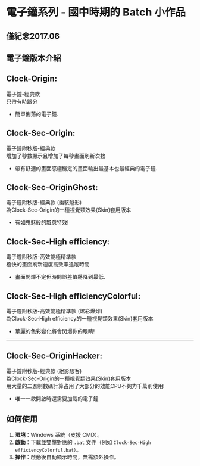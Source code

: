 
# 電子鐘系列 - 國中時期的 Batch 小作品
## 僅紀念2017.06
## 電子鐘版本介紹

## Clock-Origin:  
電子鐘-經典款  
只帶有時跟分  
- 簡單俐落的電子鐘.

## Clock-Sec-Origin:  
電子鐘附秒版-經典款  
增加了秒數顯示且增加了每秒畫面刷新次數  
- 帶有舒適的畫面感極穩定的畫面輸出最基本也最經典的電子鐘.

## Clock-Sec-OriginGhost:  
電子鐘附秒版-經典款 (幽駭魅影)  
為Clock-Sec-Origin的一種視覺類效果(Skin)套用版本  
- 有如鬼魅般的飄忽特效!

## Clock-Sec-High efficiency:  
電子鐘附秒版-高效能極精準款  
極快的畫面刷新速度高效率追蹤時間  
- 畫面閃爍不定但時間誤差值將降到最低.

## Clock-Sec-High efficiencyColorful:  
電子鐘附秒版-高效能極精準款 (炫彩爆炸)  
為Clock-Sec-High efficiency的一種視覺類效果(Skin)套用版本  
- 華麗的色彩變化將會閃爆你的眼睛!

---

## Clock-Sec-OriginHacker:  
電子鐘附秒版-經典款 (絕影駭客)  
為Clock-Sec-Origin的一種視覺類效果(Skin)套用版本  
用大量的二進制數碼計算占用了大部分的效能CPU不夠力千萬別使用!  
- 唯一一款開啟時還需要加載的電子鐘

## 如何使用

1. **環境**：Windows 系統（支援 CMD）。  
2. **啟動**：下載並雙擊對應的 `.bat` 文件（例如 `Clock-Sec-High efficiencyColorful.bat`）。  
3. **操作**：啟動後自動顯示時間，無需額外操作。  

